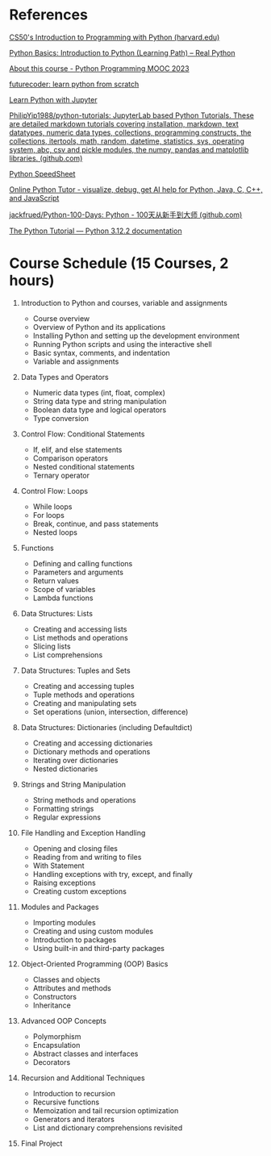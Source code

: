 # References

[CS50&#39;s Introduction to Programming with Python (harvard.edu)](https://cs50.harvard.edu/python/2022/)

[Python Basics: Introduction to Python (Learning Path) – Real Python](https://realpython.com/learning-paths/python-basics/)

[About this course - Python Programming MOOC 2023](https://programming-23.mooc.fi/)

[futurecoder: learn python from scratch](https://futurecoder.io/)

[Learn Python with Jupyter](https://www.learnpythonwithjupyter.com/)

[PhilipYip1988/python-tutorials: JupyterLab based Python Tutorials. These are detailed markdown tutorials covering installation, markdown, text datatypes, numeric data types, collections, programming constructs, the collections, itertools, math, random, datetime, statistics, sys, operating system, abc, csv and pickle modules, the numpy, pandas and matplotlib libraries. (github.com)](https://github.com/PhilipYip1988/python-tutorials/tree/main)

[Python SpeedSheet](https://speedsheet.io/s/python)

[Online Python Tutor - visualize, debug, get AI help for Python, Java, C, C++, and JavaScript](https://pythontutor.com/)

[jackfrued/Python-100-Days: Python - 100天从新手到大师 (github.com)](https://github.com/jackfrued/Python-100-Days)

[The Python Tutorial — Python 3.12.2 documentation](https://docs.python.org/3/tutorial/index.html)

# Course Schedule (15 Courses, 2 hours)

1. Introduction to Python and courses, variable and assignments

   - Course overview
   - Overview of Python and its applications
   - Installing Python and setting up the development environment
   - Running Python scripts and using the interactive shell
   - Basic syntax, comments, and indentation
   - Variable and assignments
2. Data Types and Operators

   - Numeric data types (int, float, complex)
   - String data type and string manipulation
   - Boolean data type and logical operators
   - Type conversion
3. Control Flow: Conditional Statements

   - If, elif, and else statements
   - Comparison operators
   - Nested conditional statements
   - Ternary operator
4. Control Flow: Loops

   - While loops
   - For loops
   - Break, continue, and pass statements
   - Nested loops
5. Functions

   - Defining and calling functions
   - Parameters and arguments
   - Return values
   - Scope of variables
   - Lambda functions
6. Data Structures: Lists

   - Creating and accessing lists
   - List methods and operations
   - Slicing lists
   - List comprehensions
7. Data Structures: Tuples and Sets

   - Creating and accessing tuples
   - Tuple methods and operations
   - Creating and manipulating sets
   - Set operations (union, intersection, difference)
8. Data Structures: Dictionaries (including Defaultdict)

   - Creating and accessing dictionaries
   - Dictionary methods and operations
   - Iterating over dictionaries
   - Nested dictionaries
9. Strings and String Manipulation

   - String methods and operations
   - Formatting strings
   - Regular expressions
10. File Handling and Exception Handling

    - Opening and closing files
    - Reading from and writing to files
    - With Statement
    - Handling exceptions with try, except, and finally
    - Raising exceptions
    - Creating custom exceptions
11. Modules and Packages

    - Importing modules
    - Creating and using custom modules
    - Introduction to packages
    - Using built-in and third-party packages
12. Object-Oriented Programming (OOP) Basics

    - Classes and objects
    - Attributes and methods
    - Constructors
    - Inheritance
13. Advanced OOP Concepts

    - Polymorphism
    - Encapsulation
    - Abstract classes and interfaces
    - Decorators
14. Recursion and Additional Techniques

    - Introduction to recursion
    - Recursive functions
    - Memoization and tail recursion optimization
    - Generators and iterators
    - List and dictionary comprehensions revisited
15. Final Project
